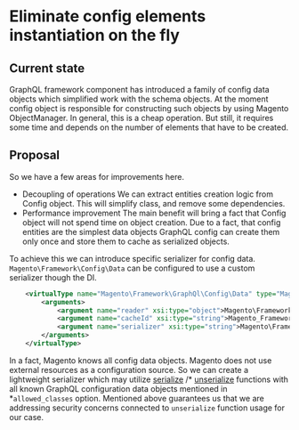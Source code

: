 # Eliminate config elements instantiation on the fly

## Current state
GraphQL framework component has introduced a family of config data objects which simplified work with the schema objects.
At the moment config object is responsible for constructing such objects by using Magento ObjectManager.
In general, this is a cheap operation.
But still, it requires some time and depends on the number of elements that have to be created.

## Proposal

So we have a few areas for improvements here.

* Decoupling of operations
We can extract entities creation logic from Config object.
This will simplify class, and remove some dependencies.
* Performance improvement
The main benefit will bring a fact that Config object will not spend time on object creation.
Due to a fact, that config entities are the simplest data objects GraphQL config can create them only once and store them to cache as serialized objects. 

To achieve this we can introduce specific serializer for config data. `Magento\Framework\Config\Data` can be configured to use a custom serializer though the DI.
```xml
    <virtualType name="Magento\Framework\GraphQl\Config\Data" type="Magento\Framework\Config\Data">
        <arguments>
            <argument name="reader" xsi:type="object">Magento\Framework\GraphQlSchemaStitching\Reader</argument>
            <argument name="cacheId" xsi:type="string">Magento_Framework_GraphQlSchemaStitching_Config_Data</argument>
            <argument name="serializer" xsi:type="string">Magento\Framework\GraphQl\Config\Data\Serializer</argument>
        </arguments>
    </virtualType>
```
In a fact, Magento knows all config data objects.
Magento does not use external resources as a configuration source.
So we can create a lightweight serializer which may utilize 
[serialize](https://secure.php.net/manual/en/function.serialize.php)
/*
[unserialize](https://secure.php.net/manual/en/function.unserialize.php) functions with all known GraphQL configuration data objects mentioned in *`allowed_classes` option.
Mentioned above guarantees us that we are addressing security concerns connected to `unserialize` function usage for our case.